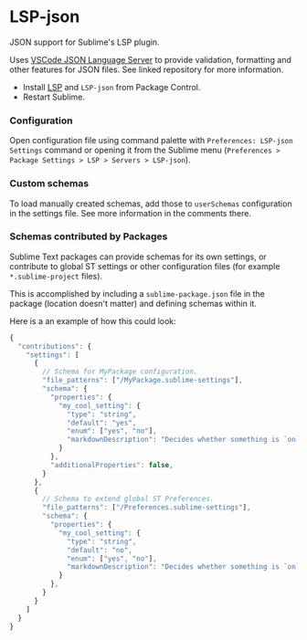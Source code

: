 # LSP-json

JSON support for Sublime's LSP plugin.

Uses [VSCode JSON Language Server](https://github.com/Microsoft/vscode/tree/master/extensions/json-language-features/server) to provide validation, formatting and other features for JSON files. See linked repository for more information.

* Install [LSP](https://packagecontrol.io/packages/LSP) and `LSP-json` from Package Control.
* Restart Sublime.

### Configuration

Open configuration file using command palette with `Preferences: LSP-json Settings` command or opening it from the Sublime menu (`Preferences > Package Settings > LSP > Servers > LSP-json`).

### Custom schemas

To load manually created schemas, add those to `userSchemas` configuration in the settings file. See more information in the comments there.

### Schemas contributed by Packages

Sublime Text packages can provide schemas for its own settings, or contribute to global ST settings or other configuration files (for example `*.sublime-project` files).

This is accomplished by including a `sublime-package.json` file in the package (location doesn't matter) and defining schemas within it.

Here is a an example of how this could look:

```js
{
  "contributions": {
    "settings": [
      {
        // Schema for MyPackage configuration.
        "file_patterns": ["/MyPackage.sublime-settings"],
        "schema": {
          "properties": {
            "my_cool_setting": {
              "type": "string",
              "default": "yes",
              "enum": ["yes", "no"],
              "markdownDescription": "Decides whether something is `on` or `off`."
            }
          },
          "additionalProperties": false,
        }
      },
      {
        // Schema to extend global ST Preferences.
        "file_patterns": ["/Preferences.sublime-settings"],
        "schema": {
          "properties": {
            "my_cool_setting": {
              "type": "string",
              "default": "no",
              "enum": ["yes", "no"],
              "markdownDescription": "Decides whether something is `on` or `off`."
            }
          },
        }
      }
    ]
  }
}
```
